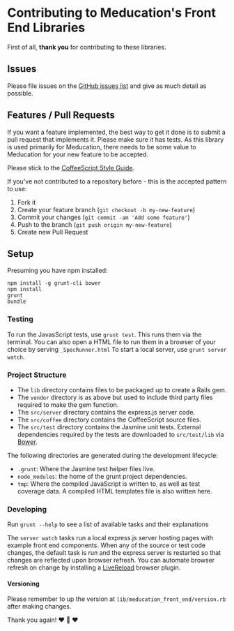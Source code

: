 # Contributing to Meducation's Front End Libraries

First of all, **thank you** for contributing to these libraries.

## Issues 
Please file issues on the [GitHub issues list](https://github.com/meducation/front-end/issues) and give as much detail as possible.

## Features / Pull Requests

If you want a feature implemented, the best way to get it done is to submit a pull request that implements it. Please make sure it has tests. As this library is used primarily for Meducation, there needs to be some value to Meducation for your new feature to be accepted.

Please stick to the [CoffeeScript Style Guide](https://github.com/polarmobile/coffeescript-style-guide).

If you've not contributed to a repository before - this is the accepted pattern to use:

1. Fork it
2. Create your feature branch (`git checkout -b my-new-feature`)
3. Commit your changes (`git commit -am 'Add some feature'`)
4. Push to the branch (`git push origin my-new-feature`)
5. Create new Pull Request

## Setup

Presuming you have npm installed:

```
npm install -g grunt-cli bower
npm install
grunt
bundle
```

### Testing

To run the JavasScript tests, use `grunt test`.  This runs them via the terminal.  You can also open a HTML file to run them in a browser of your choice by serving `_SpecRunner.html`
To start a local server, use `grunt server watch`.

### Project Structure

- The `lib` directory contains files to be packaged up to create a Rails gem.
- The `vendor` directory is as above but used to include third party files required to make the gem function.
- The `src/server` directory contains the express.js server code.
- The `src/coffee` directory contains the CoffeeScript source files.
- The `src/test` directory contains the Jasmine unit tests.  External dependencies required by the tests are downloaded to `src/test/lib` via [Bower](http://bower.io/).

The following directories are generated during the development lifecycle:

- `.grunt`: Where the Jasmine test helper files live.
- `node_modules`: the home of the grunt project dependencies.
- `tmp`: Where the compiled JavaScript is written to, as well as test coverage data.  A compiled HTML templates file is also written here.

### Developing

Run `grunt --help` to see a list of available tasks and their explanations

The `server watch` tasks run a local express.js server hosting pages with example front end components.
When any of the source or test code changes, the default task is run and the express server is restarted so that changes are reflected upon browser refresh.
You can automate browser refresh on change by installing a [LiveReload](http://livereload.com/) browser plugin.

#### Versioning

Please remember to up the version at `lib/meducation_front_end/version.rb` after making changes.

Thank you again!
:heart: :sparkling_heart: :heart:

